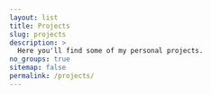 ```yaml
---
layout: list
title: Projects
slug: projects
description: >
  Here you'll find some of my personal projects.
no_groups: true
sitemap: false
permalink: /projects/
---
```

